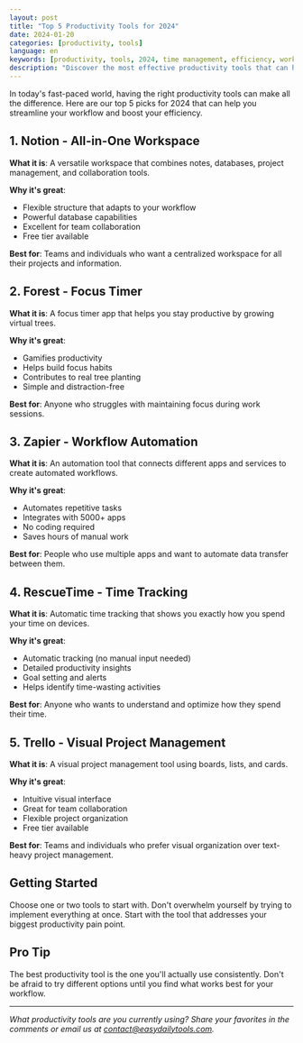 ```yaml
---
layout: post
title: "Top 5 Productivity Tools for 2024"
date: 2024-01-20
categories: [productivity, tools]
language: en
keywords: [productivity, tools, 2024, time management, efficiency, workflow, apps]
description: "Discover the most effective productivity tools that can help you get more done in less time this year."
---
```


In today's fast-paced world, having the right productivity tools can make all the difference. Here are our top 5 picks for 2024 that can help you streamline your workflow and boost your efficiency.

## 1. Notion - All-in-One Workspace

**What it is**: A versatile workspace that combines notes, databases, project management, and collaboration tools.

**Why it's great**: 
- Flexible structure that adapts to your workflow
- Powerful database capabilities
- Excellent for team collaboration
- Free tier available

**Best for**: Teams and individuals who want a centralized workspace for all their projects and information.

## 2. Forest - Focus Timer

**What it is**: A focus timer app that helps you stay productive by growing virtual trees.

**Why it's great**:
- Gamifies productivity
- Helps build focus habits
- Contributes to real tree planting
- Simple and distraction-free

**Best for**: Anyone who struggles with maintaining focus during work sessions.

## 3. Zapier - Workflow Automation

**What it is**: An automation tool that connects different apps and services to create automated workflows.

**Why it's great**:
- Automates repetitive tasks
- Integrates with 5000+ apps
- No coding required
- Saves hours of manual work

**Best for**: People who use multiple apps and want to automate data transfer between them.

## 4. RescueTime - Time Tracking

**What it is**: Automatic time tracking that shows you exactly how you spend your time on devices.

**Why it's great**:
- Automatic tracking (no manual input needed)
- Detailed productivity insights
- Goal setting and alerts
- Helps identify time-wasting activities

**Best for**: Anyone who wants to understand and optimize how they spend their time.

## 5. Trello - Visual Project Management

**What it is**: A visual project management tool using boards, lists, and cards.

**Why it's great**:
- Intuitive visual interface
- Great for team collaboration
- Flexible project organization
- Free tier available

**Best for**: Teams and individuals who prefer visual organization over text-heavy project management.

## Getting Started

Choose one or two tools to start with. Don't overwhelm yourself by trying to implement everything at once. Start with the tool that addresses your biggest productivity pain point.

## Pro Tip

The best productivity tool is the one you'll actually use consistently. Don't be afraid to try different options until you find what works best for your workflow.

---

*What productivity tools are you currently using? Share your favorites in the comments or email us at [contact@easydailytools.com](mailto:contact@easydailytools.com).*
